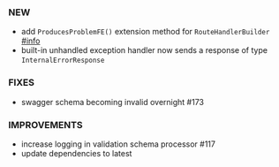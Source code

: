 ### NEW
- add `ProducesProblemFE()` extension method for `RouteHandlerBuilder` [#info](https://discord.com/channels/933662816458645504/1004762111546769498)
- built-in unhandled exception handler now sends a response of type `InternalErrorResponse`

### FIXES
- swagger schema becoming invalid overnight #173

### IMPROVEMENTS
- increase logging in validation schema processor #117
- update dependencies to latest